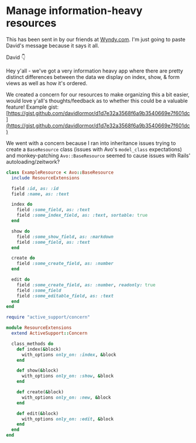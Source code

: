 # Manage information-heavy resources

This has been sent in by our friends at [Wyndy.com](https://wyndy.com). I'm just going to paste David's message because it says it all.

David 👇

Hey y'all - we've got a very information heavy app where there are pretty distinct differences between the data we display on index, show, & form views as well as how it's ordered.

We created a concern for our resources to make organizing this a bit easier, would love y'all's thoughts/feedback as to whether this could be a valuable feature! Example gist: [https://gist.github.com/davidlormor/d1d7e32a3568f6a9b3540669e7f601dc](https://gist.github.com/davidlormor/d1d7e32a3568f6a9b3540669e7f601dc)

We went with a concern because I ran into inheritance issues trying to create a `BaseResource` class (issues with Avo's `model_class` expectations) and monkey-patching `Avo::BaseResource` seemed to cause issues with Rails' autoloading/zeitwork?

```ruby
class ExampleResource < Avo::BaseResource
  include ResourceExtensions

  field :id, as: :id
  field :name, as: :text

  index do
    field :some_field, as: :text
    field :some_index_field, as: :text, sortable: true
  end

  show do
    field :some_show_field, as: :markdown
    field :some_field, as: :text
  end

  create do
    field :some_create_field, as: :number
  end

  edit do
    field :some_create_field, as: :number, readonly: true
    field :some_field
    field :some_editable_field, as: :text
  end
end
```

```ruby
require "active_support/concern"

module ResourceExtensions
  extend ActiveSupport::Concern

  class_methods do
    def index(&block)
      with_options only_on: :index, &block
    end

    def show(&block)
      with_options only_on: :show, &block
    end

    def create(&block)
      with_options only_on: :new, &block
    end

    def edit(&block)
      with_options only_on: :edit, &block
    end
  end
end
```
